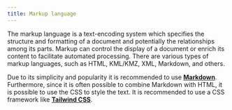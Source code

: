 ```yaml
---
title: Markup language
---
```


The markup language is a text-encoding system which specifies the structure and formatting of a document and potentially the relationships among its parts. Markup can control the display of a document or enrich its content to facilitate automated processing. There are various types of markup languages, such as HTML, KML/KMZ, XML, Markdown, and others.

Due to its simplicity and popularity it is recommended to use [**Markdown**](/start/markup-markdown.md). Furthermore, since it is often possible to combine Markdown with HTML, it is possible to use the CSS to style the text. It is recommended to use a CSS framework like [**Tailwind CSS**](/start/markup-tailwindcss.md).
